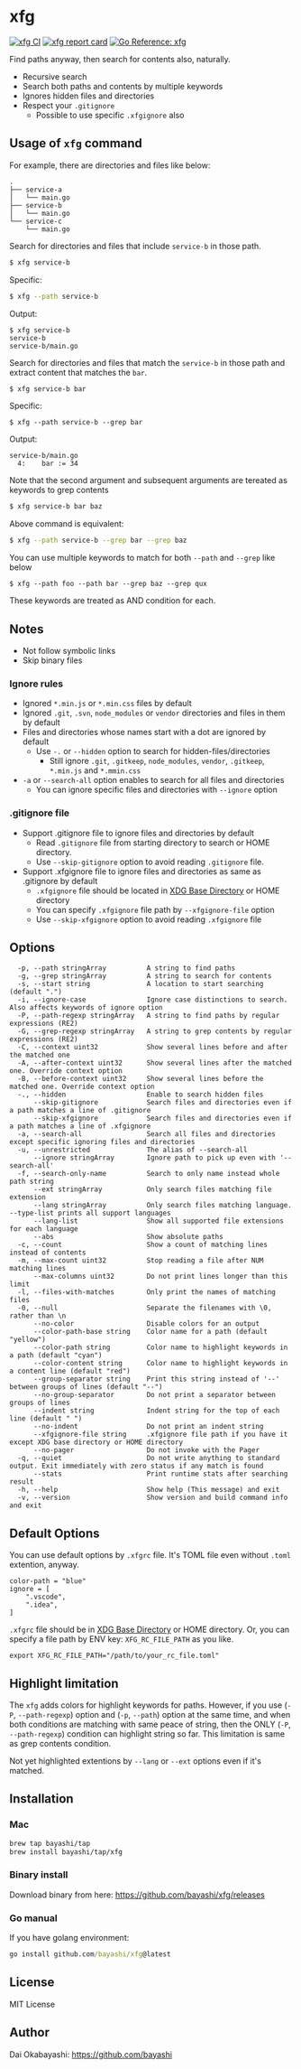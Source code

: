 # xfg

<a href="https://github.com/bayashi/xfg/actions" title="xfg CI"><img src="https://github.com/bayashi/xfg/workflows/main/badge.svg" alt="xfg CI"></a>
<a href="https://goreportcard.com/report/github.com/bayashi/xfg" title="xfg report card" target="_blank"><img src="https://goreportcard.com/badge/github.com/bayashi/xfg" alt="xfg report card"></a>
<a href="https://pkg.go.dev/github.com/bayashi/xfg" title="Go xfg package reference" target="_blank"><img src="https://pkg.go.dev/badge/github.com/bayashi/xfg.svg" alt="Go Reference: xfg"></a>

Find paths anyway, then search for contents also, naturally.

* Recursive search
* Search both paths and contents by multiple keywords
* Ignores hidden files and directories
* Respect your `.gitignore`
    * Possible to use specific `.xfgignore` also

## Usage of `xfg` command

For example, there are directories and files like below:

```
.
├── service-a
│   └── main.go
├── service-b
│   └── main.go
└── service-c
    └── main.go
```

Search for directories and files that include `service-b` in those path.

```sh
$ xfg service-b
```

Specific:

```sh
$ xfg --path service-b
```

Output:

```
$ xfg service-b
service-b
service-b/main.go
```

Search for directories and files that match the `service-b` in those path and extract content that matches the `bar`.

```sh
$ xfg service-b bar
```

Specific:

```
$ xfg --path service-b --grep bar
```

Output:

```
service-b/main.go
  4:    bar := 34
```

Note that the second argument and subsequent arguments are tereated as keywords to grep contents

```sh
$ xfg service-b bar baz
```

Above command is equivalent:

```sh
$ xfg --path service-b --grep bar --grep baz
```

You can use multiple keywords to match for both `--path` and `--grep` like below

```
$ xfg --path foo --path bar --grep baz --grep qux
```

These keywords are treated as AND condition for each.

## Notes

* Not follow symbolic links
* Skip binary files

### Ignore rules

* Ignored `*.min.js` or `*.min.css` files by default
* Ignored `.git`, `.svn`, `node_modules` or `vendor` directories and files in them by default
* Files and directories whose names start with a dot are ignored by default
    * Use `-.` or `--hidden` option to search for hidden-files/directories
        * Still ignore `.git`, `.gitkeep`, `node_modules`, `vendor`, `.gitkeep`, `*.min.js` and `*.mmin.css`
* `-a` or `--search-all` option enables to search for all files and directories
    * You can ignore specific files and directories with `--ignore` option

### .gitignore file

* Support .gitignore file to ignore files and directories by default
    * Read `.gitignore` file from starting directory to search or HOME directory.
    * Use `--skip-gitignore` option to avoid reading `.gitignore` file.
* Support .xfgignore file to ignore files and directories as same as .gitignore by default
    * `.xfgignore` file should be located in [XDG Base Directory](https://specifications.freedesktop.org/basedir-spec/basedir-spec-latest.html) or HOME directory
    * You can specify `.xfgignore` file path by `--xfgignore-file` option
    * Use `--skip-xfgignore` option to avoid reading `.xfgignore` file

## Options

```
  -p, --path stringArray          A string to find paths
  -g, --grep stringArray          A string to search for contents
  -s, --start string              A location to start searching (default ".")
  -i, --ignore-case               Ignore case distinctions to search. Also affects keywords of ignore option
  -P, --path-regexp stringArray   A string to find paths by regular expressions (RE2)
  -G, --grep-regexp stringArray   A string to grep contents by regular expressions (RE2)
  -C, --context uint32            Show several lines before and after the matched one
  -A, --after-context uint32      Show several lines after the matched one. Override context option
  -B, --before-context uint32     Show several lines before the matched one. Override context option
  -., --hidden                    Enable to search hidden files
      --skip-gitignore            Search files and directories even if a path matches a line of .gitignore
      --skip-xfgignore            Search files and directories even if a path matches a line of .xfgignore
  -a, --search-all                Search all files and directories except specific ignoring files and directories
  -u, --unrestricted              The alias of --search-all
      --ignore stringArray        Ignore path to pick up even with '--search-all'
  -f, --search-only-name          Search to only name instead whole path string
      --ext stringArray           Only search files matching file extension
      --lang stringArray          Only search files matching language. --type-list prints all support languages
      --lang-list                 Show all supported file extensions for each language
      --abs                       Show absolute paths
  -c, --count                     Show a count of matching lines instead of contents
  -m, --max-count uint32          Stop reading a file after NUM matching lines
      --max-columns uint32        Do not print lines longer than this limit
  -l, --files-with-matches        Only print the names of matching files
  -0, --null                      Separate the filenames with \0, rather than \n
      --no-color                  Disable colors for an output
      --color-path-base string    Color name for a path (default "yellow")
      --color-path string         Color name to highlight keywords in a path (default "cyan")
      --color-content string      Color name to highlight keywords in a content line (default "red")
      --group-separator string    Print this string instead of '--' between groups of lines (default "--")
      --no-group-separator        Do not print a separator between groups of lines
      --indent string             Indent string for the top of each line (default " ")
      --no-indent                 Do not print an indent string
      --xfgignore-file string     .xfgignore file path if you have it except XDG base directory or HOME directory
      --no-pager                  Do not invoke with the Pager
  -q, --quiet                     Do not write anything to standard output. Exit immediately with zero status if any match is found
      --stats                     Print runtime stats after searching result
  -h, --help                      Show help (This message) and exit
  -v, --version                   Show version and build command info and exit
```

## Default Options

You can use default options by `.xfgrc` file. It's TOML file even without `.toml` extention, anyway.

```
color-path = "blue"
ignore = [
    ".vscode",
    ".idea",
]
```

`.xfgrc` file should be in [XDG Base Directory](https://specifications.freedesktop.org/basedir-spec/basedir-spec-latest.html) or HOME directory. Or, you can specify a file path by ENV key: `XFG_RC_FILE_PATH` as you like.

```
export XFG_RC_FILE_PATH="/path/to/your_rc_file.toml"
```

## Highlight limitation

The `xfg` adds colors for highlight keywords for paths. However, if you use (`-P`, `--path-regexp`) option and (`-p`, `--path`) option at the same time, and when both conditions are matching with same peace of string, then the ONLY (`-P`, `--path-regexp`) condition can highlight string so far. This limitation is same as grep contents condition.

Not yet highlighted extentions by `--lang` or `--ext` options even if it's matched.

## Installation

### Mac

```sh
brew tap bayashi/tap
brew install bayashi/tap/xfg
```

### Binary install

Download binary from here: https://github.com/bayashi/xfg/releases

### Go manual

If you have golang environment:

```cmd
go install github.com/bayashi/xfg@latest
```

## License

MIT License

## Author

Dai Okabayashi: https://github.com/bayashi
